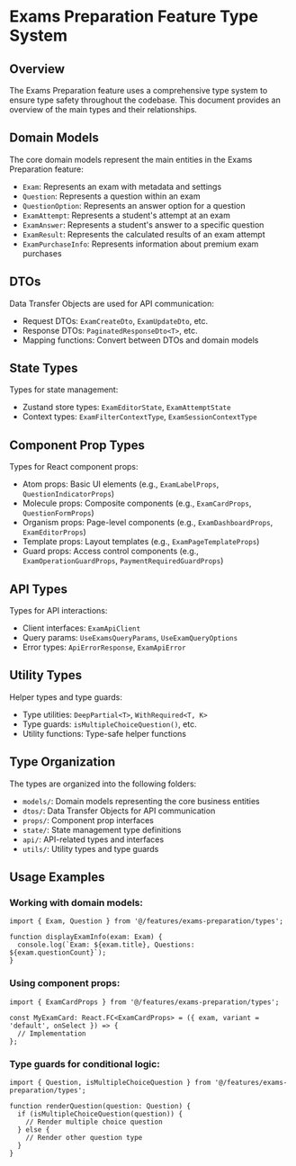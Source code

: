 # Exams Preparation Feature Type System

## Overview

The Exams Preparation feature uses a comprehensive type system to ensure type safety throughout the codebase. This document provides an overview of the main types and their relationships.

## Domain Models

The core domain models represent the main entities in the Exams Preparation feature:

- `Exam`: Represents an exam with metadata and settings
- `Question`: Represents a question within an exam
- `QuestionOption`: Represents an answer option for a question
- `ExamAttempt`: Represents a student's attempt at an exam
- `ExamAnswer`: Represents a student's answer to a specific question
- `ExamResult`: Represents the calculated results of an exam attempt
- `ExamPurchaseInfo`: Represents information about premium exam purchases

## DTOs

Data Transfer Objects are used for API communication:

- Request DTOs: `ExamCreateDto`, `ExamUpdateDto`, etc.
- Response DTOs: `PaginatedResponseDto<T>`, etc.
- Mapping functions: Convert between DTOs and domain models

## State Types

Types for state management:

- Zustand store types: `ExamEditorState`, `ExamAttemptState`
- Context types: `ExamFilterContextType`, `ExamSessionContextType`

## Component Prop Types

Types for React component props:

- Atom props: Basic UI elements (e.g., `ExamLabelProps`, `QuestionIndicatorProps`)
- Molecule props: Composite components (e.g., `ExamCardProps`, `QuestionFormProps`)
- Organism props: Page-level components (e.g., `ExamDashboardProps`, `ExamEditorProps`)
- Template props: Layout templates (e.g., `ExamPageTemplateProps`)
- Guard props: Access control components (e.g., `ExamOperationGuardProps`, `PaymentRequiredGuardProps`)

## API Types

Types for API interactions:

- Client interfaces: `ExamApiClient`
- Query params: `UseExamsQueryParams`, `UseExamQueryOptions`
- Error types: `ApiErrorResponse`, `ExamApiError`

## Utility Types

Helper types and type guards:

- Type utilities: `DeepPartial<T>`, `WithRequired<T, K>`
- Type guards: `isMultipleChoiceQuestion()`, etc.
- Utility functions: Type-safe helper functions

## Type Organization

The types are organized into the following folders:

- `models/`: Domain models representing the core business entities
- `dtos/`: Data Transfer Objects for API communication
- `props/`: Component prop interfaces
- `state/`: State management type definitions
- `api/`: API-related types and interfaces
- `utils/`: Utility types and type guards

## Usage Examples

### Working with domain models:

```tsx
import { Exam, Question } from '@/features/exams-preparation/types';

function displayExamInfo(exam: Exam) {
  console.log(`Exam: ${exam.title}, Questions: ${exam.questionCount}`);
}
```

### Using component props:

```tsx
import { ExamCardProps } from '@/features/exams-preparation/types';

const MyExamCard: React.FC<ExamCardProps> = ({ exam, variant = 'default', onSelect }) => {
  // Implementation
};
```

### Type guards for conditional logic:

```tsx
import { Question, isMultipleChoiceQuestion } from '@/features/exams-preparation/types';

function renderQuestion(question: Question) {
  if (isMultipleChoiceQuestion(question)) {
    // Render multiple choice question
  } else {
    // Render other question type
  }
}
```
